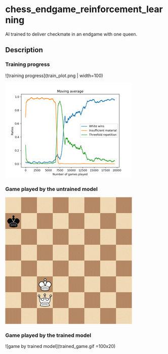 # chess_endgame_reinforcement_learning
AI trained to deliver checkmate in an endgame with one queen.

## Description


### Training progress
![training progress](train_plot.png | width=100)

<img src="train_plot.png" width="400"/>


### Game played by the untrained model
<img src="untrained_game.gif" width="400"/>

### Game played by the trained model
![game by trained model](trained_game.gif =100x20)




